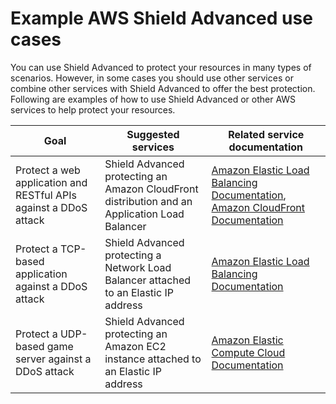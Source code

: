 # Example AWS Shield Advanced use cases<a name="aws-shield-use-case"></a>

You can use Shield Advanced to protect your resources in many types of scenarios\. However, in some cases you should use other services or combine other services with Shield Advanced to offer the best protection\. Following are examples of how to use Shield Advanced or other AWS services to help protect your resources\.


| Goal | Suggested services | Related service documentation | 
| --- | --- | --- | 
| Protect a web application and RESTful APIs against a DDoS attack | Shield Advanced protecting an Amazon CloudFront distribution and an Application Load Balancer | [Amazon Elastic Load Balancing Documentation](https://aws.amazon.com/documentation/elastic-load-balancing/), [Amazon CloudFront Documentation](https://aws.amazon.com/documentation/cloudfront/) | 
| Protect a TCP\-based application against a DDoS attack | Shield Advanced protecting a Network Load Balancer attached to an Elastic IP address | [Amazon Elastic Load Balancing Documentation](https://aws.amazon.com/documentation/elastic-load-balancing/) | 
| Protect a UDP\-based game server against a DDoS attack | Shield Advanced protecting an Amazon EC2 instance attached to an Elastic IP address | [Amazon Elastic Compute Cloud Documentation](https://aws.amazon.com/documentation/ec2/) | 